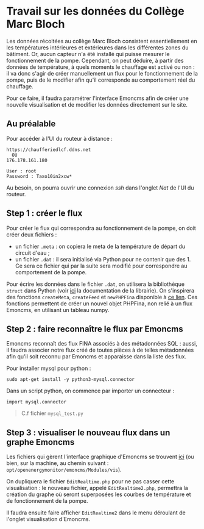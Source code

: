 # Travail sur les données du Collège Marc Bloch 

Les données récoltées au collège Marc Bloch consistent essentiellement en les températures intérieures et extérieures dans les différentes zones du bâtiment. Or, aucun capteur
n'a été installé qui puisse mesurer le fonctionnement de la pompe. Cependant, on peut déduire, à partir des données de température, à quels moments le chauffage est activé ou non :
il va donc s'agir de créer manuellement un flux pour le fonctionnement de la pompe, puis de le modifier afin qu'il corresponde au comportement réel du chauffage. 

Pour ce faire, il faudra paramétrer l'interface Emoncms afin de créer une nouvelle visualisation et de modifier les données directement sur le site. 


## Au préalable 

Pour accéder à l'UI du routeur à distance : 
```
https://chaufferiedlcf.ddns.net 
  OU
176.178.161.180

User : root
Password : Taxo10in2xcw*
```

Au besoin, on pourra ouvrir une connexion *ssh* dans l'onglet *Nat* de l'UI du routeur. 


## Step 1 : créer le flux 

Pour créer le flux qui correspondra au fonctionnement de la pompe, on doit créer deux fichiers : 
* un fichier `.meta` : on copiera le meta de la température de départ du circuit d'eau ;
* un fichier `.dat` : il sera initialisé via Python pour ne contenir que des 1. Ce sera ce fichier qui par la suite sera modifié pour correspondre au comportement de la pompe. 

Pour écrire les données dans le fichier `.dat`, on utilisera la bibliothèque `struct` dans Python (voir [ici](https://docs.python.org/3/library/struct.html) la documentation de la librairie). 
On s'inspirera des fonctions `createMeta`, `createFeed` et `newPHPFina` disponible à [ce lien](https://github.com/alexandrecuer/tf_works/blob/master/BIOS/src/tools/phpfina.py). Ces fonctions permettent de créer un nouvel objet PHPFina, non relié à un flux Emoncms, en utilisant un tableau numpy. 


## Step 2 : faire reconnaître le flux par Emoncms 

Emoncms reconnaît des flux FINA associés à des métadonnées SQL : aussi, il faudra associer notre flux créé de toutes pièces à de telles métadonnées afin qu'il soit reconnu par Emoncms et apparaisse dans la liste des flux. 

Pour installer mysql pour python : 

```
sudo apt-get install -y python3-mysql.connector
```

Dans un script python, on commence par importer un connecteur :

```
import mysql.connector
```
> C.f fichier `mysql_test.py`


## Step 3 : visualiser le nouveau flux dans un graphe Emoncms
  
Les fichiers qui gèrent l'interface graphique d'Emoncms se trouvent [ici](https://github.com/emoncms/emoncms/tree/master/Modules/vis) (ou bien, sur la machine, au chemin suivant : `opt/openenergymonitor/emoncms/Modules/vis`).

On dupliquera le fichier `EditRealtime.php` pour ne pas casser cette visualisation : le nouveau fichier, appelé `EditRealtime2.php`, permettra la création du graphe où seront superposées les courbes de température et de fonctionnement de la pompe. 

Il faudra ensuite faire afficher `EditRealtime2` dans le menu déroulant de l'onglet visualisation d'Emoncms. 

